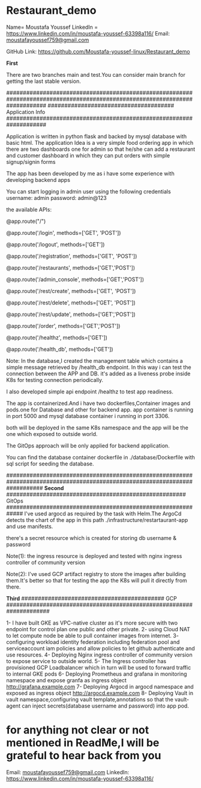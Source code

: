 # Restaurant_demo

Name= Moustafa Youssef
LinkedIn = https://www.linkedin.com/in/moustafa-youssef-63398a116/
Email: moustafayoussef759@gmail.com



GitHub Link: https://github.com/Moustafa-youssef-linux/Restaurant_demo



**First**

There are two branches main and test.You can consider main branch for getting the last stable version.

############################################################################################################################
###################################### Application Info ####################################################################

Application is written in python flask and backed by mysql database with basic html.
The application Idea is a very simple food ordering app in which there are two dashboards one for admin so that he/she can add a restaurant and customer dashboard in which they can put orders with simple signup/signin forms

The app has been developed by me as i have some experience with developing backend apps


You can start logging in admin user using the following credentials
username: admin
password: admin@123



the available APIs:

@app.route("/")

@app.route('/login', methods=['GET', 'POST'])

@app.route('/logout', methods=['GET'])

@app.route('/registration', methods=['GET', 'POST'])

@app.route('/restaurants', methods=['GET','POST'])

@app.route('/admin_console', methods=['GET','POST'])

@app.route('/rest/create', methods=['GET', 'POST'])

@app.route('/rest/delete', methods=['GET', 'POST'])

@app.route('/rest/update', methods=['GET','POST'])

@app.route('/order', methods=['GET','POST'])

@app.route('/healthz', methods=['GET'])

@app.route('/health_db', methods=['GET'])


Note: 
In the database,I created the management table which contains a simple 
message retrieved by /health_db endpoint. In this way i can test the connection between the APP and DB.
it's added as a liveness probe inside K8s for testing connection periodically.

I also developed simple api endpoint /healthz to test app readiness.

The app is containerized.And i have two dockerfiles,Container images and pods.one for Database and other for backend app.
app container is running in port 5000 and mysql database container i running in port 3306.

both will be deployed in the same K8s namespace and the app will be the one which exposed to outside world. 

The GitOps approach will be only applied for backend application.

You can find the database container dockerfile in ./database/Dockerfile with sql script for seeding the database.

###########################################################################################################################
**Second**
###################################################### GitOps #############################################################
I've used argocd as required by the task with Helm.The ArgoCd detects the chart of the app in this path ./infrastructure/restartaurant-app and use manifests.

there's a secret resource which is created for storing db username & password

Note(1):
the ingress resource is deployed and tested with nginx ingress controller of community version

Note(2):
I've used GCP artifact registry to store the images after building them.It's better so that for testing the app the K8s will pull it directly from there.

**Third**
########################################### GCP #####################################################################

1- I have built GKE as VPC-native cluster as it's more secure with two endpoint for control plan one public and other private.
2- using Cloud NAT to let compute node be able to pull container images from internet.
3- configuring workload identity federation including federation pool and serviceaccount iam policies and allow policies to let github authenticate and use resources.
4- Deploying Nginx ingress controller of community version to expose service to outside world.
5- The Ingress controller has provisioned GCP Loadbalancer which in turn will be used to forward traffic to internal GKE pods
6- Deploying Prometheus and grafana in monitoring namespace and expose granfa as ingress object http://grafana.example.com
7- Deploying Argocd in argocd namespace and exposed as ingress object http://argocd.example.com
8- Deploying Vault in vault namespace,configuring vault template,annotations so that the vault-agent can inject secrets(database username and password) into app pod.

# for anything not clear or not mentioned in ReadMe,I will be grateful to hear back from you

Email: moustafayoussef759@gmail.com
LinkedIn: https://www.linkedin.com/in/moustafa-youssef-63398a116/




